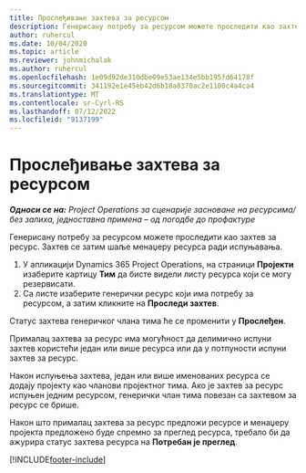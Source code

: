 ```yaml
---
title: Прослеђивање захтева за ресурсом
description: Генерисану потребу за ресурсом можете проследити као захтев за ресурс. Захтев се затим шаље менаџеру ресурса ради испуњавања.
author: ruhercul
ms.date: 10/04/2020
ms.topic: article
ms.reviewer: johnmichalak
ms.author: ruhercul
ms.openlocfilehash: 1e09d92de310dbe09e53ae134e5bb195fd64178f
ms.sourcegitcommit: 341192e1e45eb42d6b18a8370ac2e1100c4a4ca4
ms.translationtype: MT
ms.contentlocale: sr-Cyrl-RS
ms.lasthandoff: 07/12/2022
ms.locfileid: "9137199"
---
```

# <a name="submit-a-resource-request"></a>Прослеђивање захтева за ресурсом

_**Односи се на:** Project Operations за сценарије засноване на ресурсима/без залиха, једноставна примена – од погодбе до профактуре_

Генерисану потребу за ресурсом можете проследити као захтев за ресурс. Захтев се затим шаље менаџеру ресурса ради испуњавања.

1. У апликацији Dynamics 365 Project Operations, на страници **Пројекти** изаберите картицу **Тим** да бисте видели листу ресурса који се могу резервисати. 
2. Са листе изаберите генерички ресурс који има потребу за ресурсом, а затим кликните на **Проследи захтев**.

Статус захтева генеричког члана тима ће се променити у **Прослеђен**.

Прималац захтева за ресурс има могућност да делимично испуни захтев користећи један или више ресурса или да у потпуности испуни захтев за ресурс.

Након испуњења захтева, један или више именованих ресурса се додају пројекту као чланови пројектног тима. Ако је захтев за ресурс испуњен једним ресурсом, генерички члан тима повезан са захтевом за ресурс се брише. 

Након што прималац захтева за ресурс предложи ресурсе и менаџеру пројекта предложено буде спремно за преглед ресурса, требало би да ажурира статус захтева ресурса на **Потребан је преглед**.


[!INCLUDE[footer-include](../includes/footer-banner.md)]
